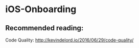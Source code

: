 # iOS-Onboarding

## Recommended reading:

Code Quality: http://kevindelord.io/2016/06/29/code-quality/
